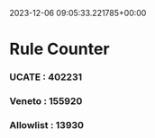2023-12-06 09:05:33.221785+00:00
# Rule Counter 
 ### UCATE : 402231

 ### Veneto : 155920

 ### Allowlist : 13930